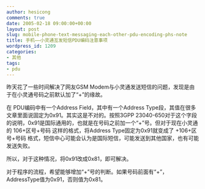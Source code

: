 ```yaml
---
author: hesicong
comments: true
date: 2005-02-18 09:00:00+00:00
layout: post
slug: mobile-phone-text-messaging-each-other-pdu-encoding-phs-note
title: 手机——小灵通互发短信PDU编码注意事项
wordpress_id: 1209
categories:
- 其他
tags:
- pdu
---
```



昨天花了一些时间解决了网友GSM Modem与小灵通发送短信的问题，发现是由于在小灵通号码之前默认加了“+”的缘故。

在 PDU编码中有一个Address Field，其中有一个Address Type段，其值在很多文章里面说固定为0x91。其实这是不对的。按照3GPP 23040-650对于这个字段的说明，0x91是国际通用的，也就是在号码之前加一个“+”号。但对于现在小灵通的 106+区号+号码 这样的格式，将Address Type固定为0x91就变成了 +106+区号+号码 格式，短信中心可能会认为是国际短信，可能发送到其他国家，也有可能发送失败。

所以，对于这种情况，将0x91改成0x81，即可解决。

对于程序的流程，希望能够增加“+”号的判断。如果号码前面有“+”，AddressType值为0x91，否则值为0x81。
